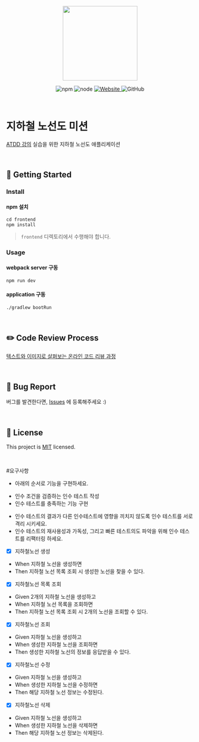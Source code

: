 <p align="center">
    <img width="200px;" src="https://raw.githubusercontent.com/woowacourse/atdd-subway-admin-frontend/master/images/main_logo.png"/>
</p>
<p align="center">
  <img alt="npm" src="https://img.shields.io/badge/npm-6.14.15-blue">
  <img alt="node" src="https://img.shields.io/badge/node-14.18.2-blue">
  <a href="https://edu.nextstep.camp/c/R89PYi5H" alt="nextstep atdd">
    <img alt="Website" src="https://img.shields.io/website?url=https%3A%2F%2Fedu.nextstep.camp%2Fc%2FR89PYi5H">
  </a>
  <img alt="GitHub" src="https://img.shields.io/github/license/next-step/atdd-subway-admin">
</p>

<br>

# 지하철 노선도 미션
[ATDD 강의](https://edu.nextstep.camp/c/R89PYi5H) 실습을 위한 지하철 노선도 애플리케이션

<br>

## 🚀 Getting Started

### Install
#### npm 설치
```
cd frontend
npm install
```
> `frontend` 디렉토리에서 수행해야 합니다.

### Usage
#### webpack server 구동
```
npm run dev
```
#### application 구동
```
./gradlew bootRun
```
<br>

## ✏️ Code Review Process
[텍스트와 이미지로 살펴보는 온라인 코드 리뷰 과정](https://github.com/next-step/nextstep-docs/tree/master/codereview)

<br>

## 🐞 Bug Report

버그를 발견한다면, [Issues](https://github.com/next-step/atdd-subway-admin/issues) 에 등록해주세요 :)

<br>

## 📝 License

This project is [MIT](https://github.com/next-step/atdd-subway-admin/blob/master/LICENSE.md) licensed.


<br>

#요구사항
* 아래의 순서로 기능을 구현하세요.
 - 인수 조건을 검증하는 인수 테스트 작성
 - 인수 테스트를 충족하는 기능 구현
* 인수 테스트의 결과가 다른 인수테스트에 영향을 끼치지 않도록 인수 테스트를 서로 격리 시키세요.
* 인수 테스트의 재사용성과 가독성, 그리고 빠른 테스트의도 파악을 위해 인수 테스트를 리팩터링 하세요.
* [X] 지하철노선 생성 
 - When 지하철 노선을 생성하면
 - Then 지하철 노선 목록 조회 시 생성한 노선을 찾을 수 있다.
* [X] 지하철노선 목록 조회
 - Given 2개의 지하철 노선을 생성하고
 - When 지하철 노선 목록을 조회하면
 - Then 지하철 노선 목록 조회 시 2개의 노선을 조회할 수 있다.
* [X] 지하철노선 조회
 - Given 지하철 노선을 생성하고
 - When 생성한 지하철 노선을 조회하면
 - Then 생성한 지하철 노선의 정보를 응답받을 수 있다.
* [X] 지하철노선 수정
 - Given 지하철 노선을 생성하고
 - When 생성한 지하철 노선을 수정하면
 - Then 해당 지하철 노선 정보는 수정된다.
* [X] 지하철노선 삭제
 - Given 지하철 노선을 생성하고
 - When 생성한 지하철 노선을 삭제하면
 - Then 해당 지하철 노선 정보는 삭제된다.